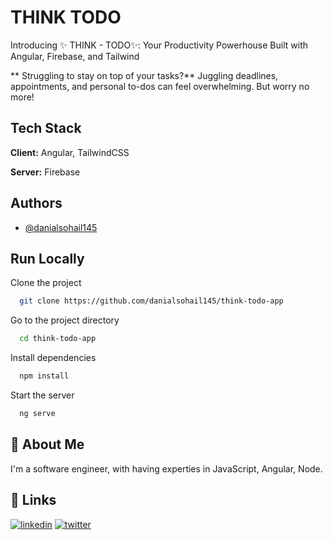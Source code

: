 
# THINK TODO

Introducing ✨ THINK - TODO✨: Your Productivity Powerhouse Built with Angular, Firebase, and Tailwind

** Struggling to stay on top of your tasks?** Juggling deadlines, appointments, and personal to-dos can feel overwhelming. But worry no more! 
## Tech Stack

**Client:** Angular, TailwindCSS

**Server:** Firebase


## Authors

- [@danialsohail145](https://www.github.com/danialsohail145)


## Run Locally

Clone the project

```bash
  git clone https://github.com/danialsohail145/think-todo-app
```

Go to the project directory

```bash
  cd think-todo-app
```

Install dependencies

```bash
  npm install
```

Start the server

```bash
  ng serve
```


## 🚀 About Me
I'm a software engineer, with having experties in JavaScript, Angular, Node.


## 🔗 Links

[![linkedin](https://img.shields.io/badge/linkedin-0A66C2?style=for-the-badge&logo=linkedin&logoColor=white)](https://www.linkedin.com/in/danial-sohail-4470a2123/)
[![twitter](https://img.shields.io/badge/twitter-1DA1F2?style=for-the-badge&logo=twitter&logoColor=white)](https://twitter.com/borxdev)

